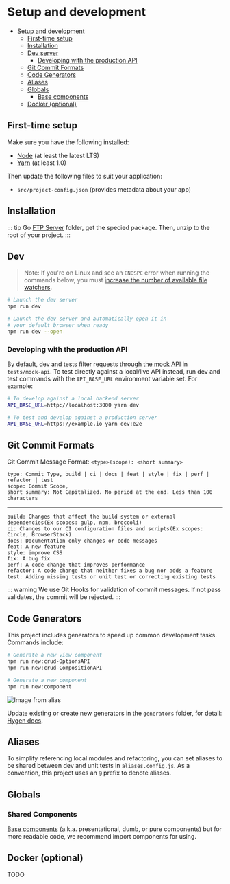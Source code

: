 # Setup and development

- [Setup and development](#setup-and-development)
  - [First-time setup](#first-time-setup)
  - [Installation](#installation)
  - [Dev server](#dev-server)
    - [Developing with the production API](#developing-with-the-production-api)
  - [Git Commit Formats](#Git-Commit-Formats)
  - [Code Generators](#code-generators)
  - [Aliases](#aliases)
  - [Globals](#globals)
    - [Base components](#base-components)
  - [Docker (optional)](#docker-optional)

## First-time setup

Make sure you have the following installed:

- [Node](https://nodejs.org/en/) (at least the latest LTS)
- [Yarn](https://yarnpkg.com/lang/en/docs/install/) (at least 1.0)

Then update the following files to suit your application:

- `src/project-config.json` (provides metadata about your app)

## Installation

::: tip
Go [FTP Server](ftp://10.128.73.241/node_modules/) folder, get the specied package. Then, unzip to the root of your project.
:::

## Dev

> Note: If you're on Linux and see an `ENOSPC` error when running the commands below, you must [increase the number of available file watchers](https://stackoverflow.com/questions/22475849/node-js-error-enospc#answer-32600959).

```bash
# Launch the dev server
npm run dev

# Launch the dev server and automatically open it in
# your default browser when ready
npm run dev --open
```

### Developing with the production API

By default, dev and tests filter requests through [the mock API](/docs/tests.md#the-mock-api) in `tests/mock-api`. To test directly against a local/live API instead, run dev and test commands with the `API_BASE_URL` environment variable set. For example:

```bash
# To develop against a local backend server
API_BASE_URL=http://localhost:3000 yarn dev

# To test and develop against a production server
API_BASE_URL=https://example.io yarn dev:e2e
```

## Git Commit Formats

Git Commit Message Format: `<type>(scope): <short summary>`

```text
type: Commit Type, build | ci | docs | feat | style | fix | perf | refactor | test
scope: Commit Scope, 
short summary: Not Capitalized. No period at the end. Less than 100 characters
```

---

```text
build: Changes that affect the build system or external dependencies(Ex scopes: gulp, npm, broccoli)
ci: Changes to our CI configuration files and scripts(Ex scopes: Circle, BrowserStack)
docs: Documentation only changes or code messages
feat: A new feature
style: improve CSS
fix: A bug fix
perf: A code change that improves performance
refactor: A code change that neither fixes a bug nor adds a feature
test: Adding missing tests or unit test or correcting existing tests
```

::: warning
We use Git Hooks for validation of commit messages. If not pass validates, the commit will be rejected.
:::

## Code Generators

This project includes generators to speed up common development tasks. Commands include:

```bash
# Generate a new view component
npm run new:crud-OptionsAPI
npm run new:crud-CompositionAPI

# Generate a new component
npm run new:component
```

![Image from alias](/assets/imgs/code-generator.gif)

Update existing or create new generators in the `generators` folder, for detail: [Hygen docs](http://www.hygen.io/).

## Aliases

To simplify referencing local modules and refactoring, you can set aliases to be shared between dev and unit tests in `aliases.config.js`. As a convention, this project uses an `@` prefix to denote aliases.

## Globals

### Shared Components

[Base components](https://vuejs.org/v2/style-guide/#Base-component-names-strongly-recommended) (a.k.a. presentational, dumb, or pure components)
but for more readable code, we recommend import components for using.

## Docker (optional)

TODO
